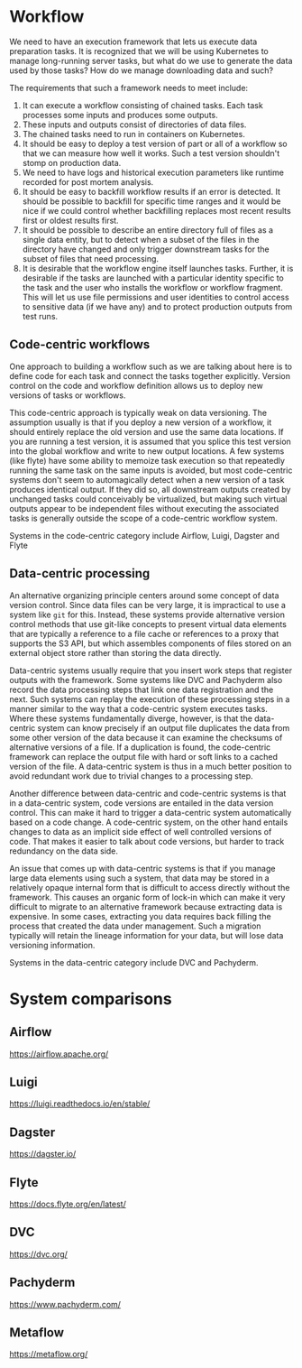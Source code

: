 # Workflow
We need to have an execution framework that lets us execute data preparation tasks. It is recognized that we will be using Kubernetes to manage long-running server tasks, but what do we use to generate the data used by those tasks? How do we manage downloading data and such?

The requirements that such a framework needs to meet include:

1. It can execute a workflow consisting of chained tasks. Each task processes some inputs and produces some outputs.
1. These inputs and outputs consist of directories of data files.
1. The chained tasks need to run in containers on Kubernetes.
1. It should be easy to deploy a test version of part or all of a workflow so that we can measure how well it works. Such a test version shouldn't stomp on production data.
1. We need to have logs and historical execution parameters like runtime recorded for post mortem analysis.
1. It should be easy to backfill workflow results if an error is detected. It should be possible to backfill for specific time ranges and it would be nice if we could control whether backfilling replaces most recent results first or oldest results first.
1. It should be possible to describe an entire directory full of files as a single data entity, but to detect when a subset of the files in the directory have changed and only trigger downstream tasks for the subset of files that need processing.
1. It is desirable that the workflow engine itself launches tasks. Further, it is desirable if the tasks are launched with a particular identity specific to the task and the user who installs the workflow or workflow fragment. This will let us use file permissions and user identities to control access to sensitive data (if we have any) and to protect production outputs from test runs.

## Code-centric workflows
One approach to building a workflow such as we are talking about here is to define code for each task and connect the tasks together explicitly. Version control on the code and workflow definition allows us to deploy new versions of tasks or workflows.

This code-centric approach is typically weak on data versioning. The assumption usually is that if you deploy a new version of a workflow, it should entirely replace the old version and use the same data locations. If you are running a test version, it is assumed that you splice this test version into the global workflow and write to new output locations. A few systems (like flyte) have some ability to memoize task execution so that repeatedly running the same task on the same inputs is avoided, but most code-centric systems don't seem to automagically detect when a new version of a task produces identical output. If they did so, all downstream outputs created by unchanged tasks could conceivably be virtualized, but making such virtual outputs appear to be independent files without executing the associated tasks is generally outside the scope of a code-centric workflow system.

Systems in the code-centric category include Airflow, Luigi, Dagster and Flyte

## Data-centric processing
An alternative organizing principle centers around some concept of data version control. Since data files can be very large, it is impractical to use a system like `git` for this. Instead, these systems provide alternative version control methods that use git-like concepts to present virtual data elements that are typically a reference to a file cache or references to a proxy that supports the S3 API, but which assembles components of files stored on an external object store rather than storing the data directly.

Data-centric systems usually require that you insert work steps that register outputs with the framework. Some systems like DVC and Pachyderm also record the data processing steps that link one data registration and the next. Such systems can replay the execution of these processing steps in a manner similar to the way that a code-centric system executes tasks. Where these systems fundamentally diverge, however, is that the data-centric system can know precisely if an output file duplicates the data from some other version of the data because it can examine the checksums of alternative versions of a file. If a duplication is found, the code-centric framework can replace the output file with hard or soft links to a cached version of the file. A data-centric system is thus in a much better position to avoid redundant work due to trivial changes to a processing step.

Another difference between data-centric and code-centric systems is that in a data-centric system, code versions are entailed in the data version control. This can make it hard to trigger a data-centric system automatically based on a code change. A code-centric system, on the other hand entails changes to data as an implicit side effect of well controlled versions of code. That makes it easier to talk about code versions, but harder to track redundancy on the data side.

An issue that comes up with data-centric systems is that if you manage large data elements using such a system, that data may be stored in a relatively opaque internal form that is difficult to access directly without the framework. This causes an organic form of lock-in which can make it very difficult to migrate to an alternative framework because extracting data is expensive. In some cases, extracting you data requires back filling the process that created the data under management. Such a migration typically will retain the lineage information for your data, but will lose data versioning information.

Systems in the data-centric category include DVC and Pachyderm.

# System comparisons
## Airflow
https://airflow.apache.org/
## Luigi
https://luigi.readthedocs.io/en/stable/
## Dagster
https://dagster.io/
## Flyte
https://docs.flyte.org/en/latest/
## DVC
https://dvc.org/
## Pachyderm
https://www.pachyderm.com/
## Metaflow
https://metaflow.org/